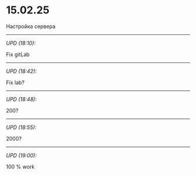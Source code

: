# 15.02.25

Настройка сервера

<hr>

_UPD (18:10):_

Fix gitLab

<hr>

_UPD (18:42):_

Fix lab?

<hr>

_UPD (18:48):_

200?

<hr>

_UPD (18:55):_

2000?

<hr>

_UPD (19:00):_

100 % work

